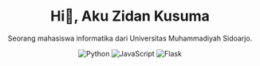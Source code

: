 <div align="center">
  <h1 align="center">Hi👋, Aku Zidan Kusuma</h1>
  <p align="center">Seorang mahasiswa informatika dari Universitas Muhammadiyah Sidoarjo.</p>

![Python](https://img.shields.io/badge/python-3670A0?style=for-the-badge&logo=python&logoColor=ffdd54) 
![JavaScript](https://img.shields.io/badge/javascript-%23323330.svg?style=for-the-badge&logo=javascript&logoColor=%23F7DF1E) 
![Flask](https://img.shields.io/badge/flask-%23000.svg?style=for-the-badge&logo=flask&logoColor=white)

</div>
